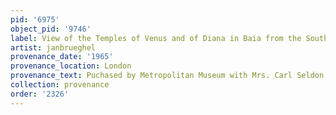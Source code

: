 ```yaml
---
pid: '6975'
object_pid: '9746'
label: View of the Temples of Venus and of Diana in Baia from the South
artist: janbrueghel
provenance_date: '1965'
provenance_location: London
provenance_text: Puchased by Metropolitan Museum with Mrs. Carl Seldon Gift
collection: provenance
order: '2326'
---
```

